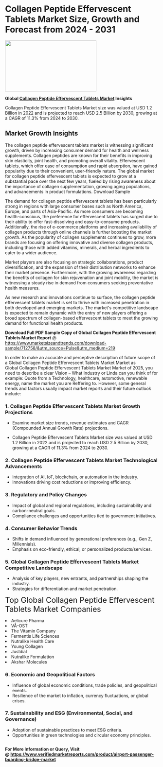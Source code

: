 <H1>Collagen Peptide Effervescent Tablets Market Size, Growth and Forecast from 2024 - 2031</H1><img class="aligncenter size-medium wp-image-584254" src="https://thirdeyenews.in/wp-content/uploads/2024/09/Global-Market-Research-300x168.jpeg" alt="" width="300" height="168" /><p><strong>Global&nbsp;<a href="https://www.marketsizeandtrends.com/download-sample/712758/&amp;utm_source=Pulse&amp;utm_medium=219">Collagen Peptide Effervescent Tablets Market</a> Insights</strong></p><p>Collagen Peptide Effervescent Tablets Market size was valued at USD 1.2 Billion in 2022 and is projected to reach USD 2.5 Billion by 2030, growing at a CAGR of 11.3% from 2024 to 2030.</p><p><h2>Market Growth Insights</h2> The collagen peptide effervescent tablets market is witnessing significant growth, driven by increasing consumer demand for health and wellness supplements. Collagen peptides are known for their benefits in improving skin elasticity, joint health, and promoting overall vitality. Effervescent tablets, which offer ease of consumption and rapid absorption, have gained popularity due to their convenient, user-friendly nature. The global market for collagen peptide effervescent tablets is expected to grow at a substantial pace over the next few years, fueled by rising awareness about the importance of collagen supplementation, growing aging populations, and advancements in product formulations. Download Sample <p>The demand for collagen peptide effervescent tablets has been particularly strong in regions with large consumer bases such as North America, Europe, and parts of Asia-Pacific. As more consumers are becoming health-conscious, the preference for effervescent tablets has surged due to their ability to offer fast-dissolving and easy-to-consume products. Additionally, the rise of e-commerce platforms and increasing availability of collagen products through online channels is further boosting the market growth. As the popularity of collagen supplements continues to grow, more brands are focusing on offering innovative and diverse collagen products, including those with added vitamins, minerals, and herbal ingredients to cater to a wider audience.</p> <p>Market players are also focusing on strategic collaborations, product diversification, and the expansion of their distribution networks to enhance their market presence. Furthermore, with the growing awareness regarding the benefits of collagen for skin rejuvenation and joint mobility, the market is witnessing a steady rise in demand from consumers seeking preventative health measures.</p> <p>As new research and innovations continue to surface, the collagen peptide effervescent tablets market is set to thrive with increased penetration in both developed and emerging markets. The market's competitive landscape is expected to remain dynamic with the entry of new players offering a broad spectrum of collagen-based effervescent tablets to meet the growing demand for functional health products.</p> <p></p><p><span class=""><strong>Download Full PDF Sample Copy of Global Collagen Peptide Effervescent Tablets Market Report</strong> @ <a href="https://www.marketsizeandtrends.com/download-sample/712758/&amp;utm_source=Pulse&amp;utm_medium=219" target="_blank">https://www.marketsizeandtrends.com/download-sample/712758/&amp;utm_source=Pulse&amp;utm_medium=219</a></span></p><p>In order to make an accurate and perceptive description of future scope of a Global&nbsp;Collagen Peptide Effervescent Tablets Market Market as Global&nbsp;Collagen Peptide Effervescent Tablets Market Market of 2025, you need to describe a clear Vision &ndash; What Industry or Linda can you think of for example: Quote from a Technology, healthcare, automotive, renewable energy, name the market you are Reffering to. However, some general trends and factors usually impact market reports and their future outlook include:</p><h3>1.&nbsp;<strong>Collagen Peptide Effervescent Tablets Market Growth Projections</strong></h3><ul><li>Examine market size trends, revenue estimates and CAGR (Compounded Annual Growth Rate) projections.</li><li><p>Collagen Peptide Effervescent Tablets Market size was valued at USD 1.2 Billion in 2022 and is projected to reach USD 2.5 Billion by 2030, growing at a CAGR of 11.3% from 2024 to 2030.</p></li></ul><h3>2.&nbsp;<strong>Collagen Peptide Effervescent Tablets Market Technological Advancements</strong></h3><ul><li>Integration of AI, IoT, blockchain, or automation in the industry.</li><li>Innovations driving cost reductions or improving efficiency.</li></ul><h3>3.&nbsp;<strong>Regulatory and Policy Changes</strong></h3><ul><li>Impact of global and regional regulations, including sustainability and carbon-neutral goals.</li><li>Compliance challenges and opportunities tied to government initiatives.</li></ul><h3>4.&nbsp;<strong>Consumer Behavior Trends</strong></h3><ul><li>Shifts in demand influenced by generational preferences (e.g., Gen Z, Millennials).</li><li>Emphasis on eco-friendly, ethical, or personalized products/services.</li></ul><h3>5.&nbsp;<strong>Global Collagen Peptide Effervescent Tablets Market Competitive Landscape</strong></h3><ul><li>Analysis of key players, new entrants, and partnerships shaping the industry.</li><li>Strategies for differentiation and market penetration.</li></ul><p data-pm-slice="1 1 []"><span style="color: inherit; font-family: inherit; font-size: 25px;">Top Global Collagen Peptide Effervescent Tablets Market Companies</span></p><div class="" data-test-id=""><p><li>Aelicure Pharma</li><li> VÃ–OST</li><li> The Vitamin Company</li><li> Fermentis Life Sciences</li><li> Nutralike Health Care</li><li> Young Collagen</li><li> Justdial</li><li> Nutralike Formulation</li><li> Akshar Molecules</li></p></div><h3>6.&nbsp;<strong>Economic and Geopolitical Factors</strong></h3><ul><li>Influence of global economic conditions, trade policies, and geopolitical events.</li><li>Resilience of the market to inflation, currency fluctuations, or global crises.</li></ul><h3>7.&nbsp;<strong>Sustainability and ESG (Environmental, Social, and Governance)</strong></h3><ul><li>Adoption of sustainable practices to meet ESG criteria.</li><li>Opportunities in green technologies and circular economy principles.</li></ul><h2><strong style="font-size: 14px;">For More Information or Query, Visit @&nbsp;</strong><a style="background-color: #ffffff; font-size: 14px;" href="https://www.marketsizeandtrends.com/report/collagen-peptide-effervescent-tablets-market/" target="_blank">https://www.verifiedmarketreports.com/product/airport-passenger-boarding-bridge-market</a></h2>
